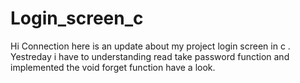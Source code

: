 # Login_screen_c


Hi Connection here is an update about my  project login screen in c . Yestreday i have to understanding read take password function and implemented the void  forget function have a look.
